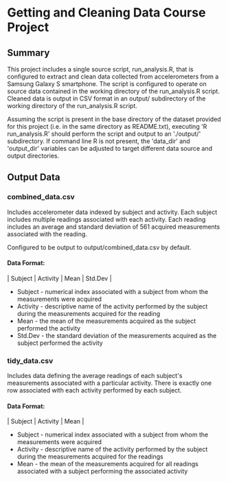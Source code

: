 # Getting and Cleaning Data Course Project

## Summary

This project includes a single source script, run_analysis.R, that is configured to extract and clean data collected from accelerometers from a Samsung Galaxy S smartphone. The script is configured to operate on source data contained in the working directory of the run_analysis.R script. Cleaned data is output in CSV format in an output/ subdirectory of the working directory of the run_analysis.R script.

Assuming the script is present in the base directory of the dataset provided for this project (i.e. in the same directory as README.txt), executing 'R run_analysis.R' should perform the script and output to an './output/' subdirectory. If command line R is not present, the 'data_dir' and 'output_dir' variables can be adjusted to target different data source and output directories.

## Output Data

### combined_data.csv

Includes accelerometer data indexed by subject and activity. Each subject includes multiple readings associated with each activity. Each reading includes an average and standard deviation of 561 acquired measurements associated with the reading.

Configured to be output to output/combined_data.csv by default. 

#### Data Format:

| Subject | Activity | Mean | Std.Dev |

* Subject - numerical index associated with a subject from whom the measurements were acquired
* Activity - descriptive name of the activity performed by the subject during the measurements acquired for the reading
* Mean - the mean of the measurements acquired as the subject performed the activity
* Std.Dev - the standard deviation of the measurements acquired as the subject performed the activity

### tidy_data.csv

Includes data defining the average readings of each subject's measurements associated with a particular activity. There is exactly one row associated with each activity performed by each subject.

#### Data Format:

| Subject | Activity | Mean |

* Subject - numerical index associated with a subject from whom the measurements were acquired
* Activity - descriptive name of the activity performed by the subject during the measurements acquired for the readings
* Mean - the mean of the measurements acquired for all readings associated with a subject performing the associated activity
